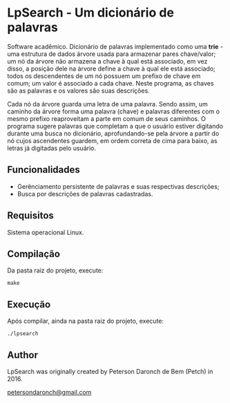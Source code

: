 # LpSearch - Um dicionário de palavras

Software acadêmico. Dicionário de palavras implementado como uma **trie** - uma estrutura de dados árvore usada para armazenar pares chave/valor; um nó da árvore não armazena a chave à qual está associado, em vez disso, a posição dele na árvore define a chave à qual ele está associado; todos os descendentes de um nó possuem um prefixo de chave em comum; um valor é associado a cada chave. Neste programa, as chaves são as palavras e os valores são suas descrições. 

  Cada nó da árvore guarda uma letra de uma palavra. Sendo assim, um caminho da árvore forma uma palavra (chave) e palavras diferentes com o mesmo prefixo reaproveitam a parte em comum de seus caminhos. O programa sugere palavras que completam a que o usuário estiver digitando durante uma busca no dicionário, aprofundando-se pela árvore a partir do nó cujos ascendentes guardem, em ordem correta de cima para baixo, as letras já digitadas pelo usuário.

## Funcionalidades

* Gerênciamento persistente de palavras e suas respectivas descrições;
* Busca por descrições de palavras cadastradas.

## Requisitos

Sistema operacional Linux.

## Compilação

Da pasta raiz do projeto, execute:

`make`

## Execução

Após compilar, ainda na pasta raiz do projeto, execute:

`./lpsearch`

## Author

LpSearch was originally created by Peterson Daronch de Bem (Petch) in 2016.

petersondaronch@gmail.com

